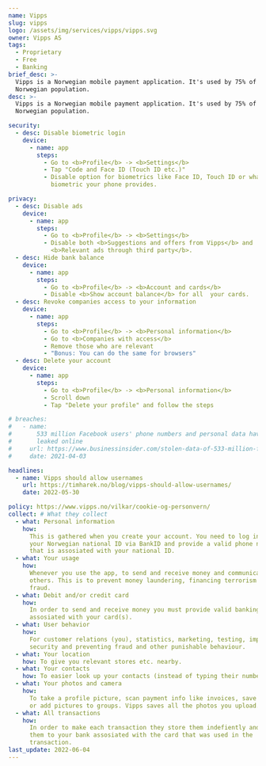 ```yaml
---
name: Vipps
slug: vipps
logo: /assets/img/services/vipps/vipps.svg
owner: Vipps AS
tags:
  - Proprietary
  - Free
  - Banking
brief_desc: >-
  Vipps is a Norwegian mobile payment application. It's used by 75% of the
  Norwegian population.
desc: >-
  Vipps is a Norwegian mobile payment application. It's used by 75% of the
  Norwegian population.

security:
  - desc: Disable biometric login
    device:
      - name: app
        steps:
          - Go to <b>Profile</b> -> <b>Settings</b>
          - Tap "Code and Face ID (Touch ID etc.)"
          - Disable option for biometrics like Face ID, Touch ID or whatever
            biometric your phone provides.

privacy:
  - desc: Disable ads
    device:
      - name: app
        steps:
          - Go to <b>Profile</b> -> <b>Settings</b>
          - Disable both <b>Suggestions and offers from Vipps</b> and
            <b>Relevant ads through third party</b>.
  - desc: Hide bank balance
    device:
      - name: app
        steps:
          - Go to <b>Profile</b> -> <b>Account and cards</b>
          - Disable <b>Show account balance</b> for all  your cards.
  - desc: Revoke companies access to your information
    device:
      - name: app
        steps:
          - Go to <b>Profile</b> -> <b>Personal information</b>
          - Go to <b>Companies with access</b>
          - Remove those who are relevant
          - "Bonus: You can do the same for browsers"
  - desc: Delete your account
    device:
      - name: app
        steps:
          - Go to <b>Profile</b> -> <b>Personal information</b>
          - Scroll down
          - Tap "Delete your profile" and follow the steps

# breaches:
#   - name:
#       533 million Facebook users' phone numbers and personal data have been
#       leaked online
#     url: https://www.businessinsider.com/stolen-data-of-533-million-facebook-users-leaked-online-2021-4
#     date: 2021-04-03

headlines:
  - name: Vipps should allow usernames
    url: https://timharek.no/blog/vipps-should-allow-usernames/
    date: 2022-05-30

policy: https://www.vipps.no/vilkar/cookie-og-personvern/
collect: # What they collect
  - what: Personal information
    how:
      This is gathered when you create your account. You need to log in with
      your Norwegian national ID via BankID and provide a valid phone number
      that is assosiated with your national ID.
  - what: Your usage
    how:
      Whenever you use the app, to send and receive money and communicate with
      others. This is to prevent money laundering, financing terrorism and
      fraud.
  - what: Debit and/or credit card
    how:
      In order to send and receive money you must provide valid banking details
      assosiated with your card(s).
  - what: User behavior
    how:
      For customer relations (you), statistics, marketing, testing, improvement,
      security and preventing fraud and other punishable behaviour.
  - what: Your location
    how: To give you relevant stores etc. nearby.
  - what: Your contacts
    how: To easier look up your contacts (instead of typing their number).
  - what: Your photos and camera
    how:
      To take a profile picture, scan payment info like invoices, save invoices
      or add pictures to groups. Vipps saves all the photos you upload.
  - what: All transactions
    how:
      In order to make each transaction they store them indefiently and give
      them to your bank assosiated with the card that was used in the
      transaction.
last_update: 2022-06-04
---
```

